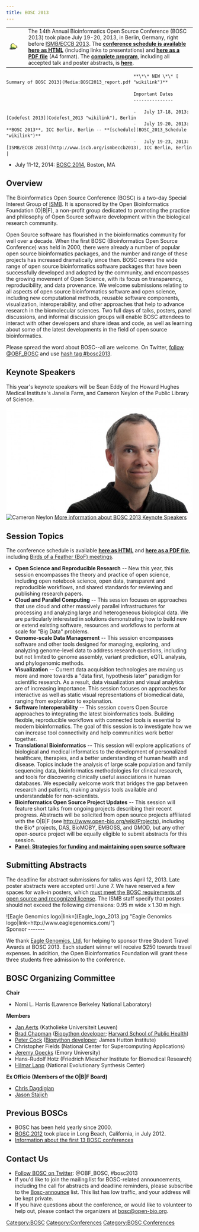```yaml
---
title: BOSC 2013
---
```


|                                            |     |                                                                                                                                                                                                                                                                                                                                                                                                                                                                                                                                                                                                             |
|--------------------------------------------|-----|-------------------------------------------------------------------------------------------------------------------------------------------------------------------------------------------------------------------------------------------------------------------------------------------------------------------------------------------------------------------------------------------------------------------------------------------------------------------------------------------------------------------------------------------------------------------------------------------------------------|
| ![The Bosc Pear](Pear.png "The Bosc Pear") |     | The 14th Annual Bioinformatics Open Source Conference (BOSC 2013) took place July 19-20, 2013, in Berlin, Germany, right before [ISMB/ECCB 2013](http://www.iscb.org/ismbeccb2013). The **[conference schedule is available here as HTML](BOSC_2013_Schedule "wikilink")** (including links to presentations) and **[ here as a PDF file](Media:BOSC2013_schedule.pdf "wikilink")** (A4 format). The **[complete program](http://www.open-bio.org/bosc2013/BOSC2013-program.pdf)**, including all accepted talk and poster abstracts, is **[here](http://www.open-bio.org/bosc2013/BOSC2013-program.pdf)**. 
                                                                                                                                                                                                                                                                                                                                                                                                                                                                                                                                                                                                                                                                 
                                                    **\*\* NEW \*\* [ Summary of BOSC 2013](Media:BOSC2013_report.pdf "wikilink")**                                                                                                                                                                                                                                                                                                                                                                                                                                                                                                                              
                                                                                                                                                                                                                                                                                                                                                                                                                                                                                                                                                                                                                                                                 
                                                    Important Dates                                                                                                                                                                                                                                                                                                                                                                                                                                                                                                                                                                                              
                                                    ---------------                                                                                                                                                                                                                                                                                                                                                                                                                                                                                                                                                                                              
                                                                                                                                                                                                                                                                                                                                                                                                                                                                                                                                                                                                                                                                 
                                                    -   July 17-18, 2013: [Codefest 2013](Codefest_2013 "wikilink"), Berlin                                                                                                                                                                                                                                                                                                                                                                                                                                                                                                                                      
                                                    -   July 19-20, 2013: **BOSC 2013**, ICC Berlin, Berlin -- **[schedule](BOSC_2013_Schedule "wikilink")**                                                                                                                                                                                                                                                                                                                                                                                                                                                                                                     
                                                    -   July 19-23, 2013: [ISMB/ECCB 2013](http://www.iscb.org/ismbeccb2013), ICC Berlin, Berlin                                                                                                                                                                                                                                                                                                                                                                                                                                                                                                                 |

-   July 11-12, 2014: [BOSC 2014](BOSC_2014 "wikilink"), Boston, MA

Overview
--------

The Bioinformatics Open Source Conference (BOSC) is a two-day Special
Interest Group of [ISMB](http://www.iscb.org/ismbeccb2013). It is
sponsored by the Open Bioinformatics Foundation (O|B|F), a non-profit
group dedicated to promoting the practice and philosophy of Open Source
software development within the biological research community.

Open Source software has flourished in the bioinformatics community for
well over a decade. When the first BOSC (Bioinformatics Open Source
Conference) was held in 2000, there were already a number of popular
open source bioinformatics packages, and the number and range of these
projects has increased dramatically since then. BOSC covers the wide
range of open source bioinformatics software packages that have been
successfully developed and adopted by the community, and encompasses the
growing movement of Open Science, with its focus on transparency,
reproducibility, and data provenance. We welcome submissions relating to
all aspects of open source bioinformatics software and open science,
including new computational methods, reusable software components,
visualization, interoperability, and other approaches that help to
advance research in the biomolecular sciences. Two full days of talks,
posters, panel discussions, and informal discussion groups will enable
BOSC attendees to interact with other developers and share ideas and
code, as well as learning about some of the latest developments in the
field of open source bioinformatics.

Please spread the word about BOSC--all are welcome. On Twitter, [follow
@OBF\_BOSC](https://twitter.com/OBF_BOSC) and use [hash tag
\#bosc2013](https://twitter.com/search?q=%23BOSC2013).

Keynote Speakers
----------------

This year's keynote speakers will be Sean Eddy of the Howard Hughes
Medical Institute's Janelia Farm, and Cameron Neylon of the Public
Library of Science.

![Sean Eddy](SeanEddy.jpg "fig:Sean Eddy") ![Cameron
Neylon](Neylon.jpg "fig:Cameron Neylon") [More information about BOSC
2013 Keynote Speakers](BOSC_Keynote_Speakers "wikilink")

Session Topics
--------------

The conference schedule is available **[here as
HTML](BOSC_2013_Schedule "wikilink")** and **[ here as a PDF
file](Media:BOSC2013_schedule.pdf "wikilink")**, including [Birds of a
Feather (BoF) meetings](BOSC_2013/BOFs "wikilink").

-   **Open Science and Reproducible Research** -- New this year, this
    session encompasses the theory and practice of open science,
    including open notebook science, open data, transparent and
    reproducible workflows, and shared standards for reviewing and
    publishing research papers.
-   **Cloud and Parallel Computing** -- This session focuses on
    approaches that use cloud and other massively parallel
    infrastructures for processing and analyzing large and heterogeneous
    biological data. We are particularly interested in solutions
    demonstrating how to build new or extend existing software,
    resources and workflows to perform at scale for "Big Data" problems.
-   **Genome-scale Data Management** -- This session encompasses
    software and other tools designed for managing, exploring, and
    analyzing genome-level data to address research questions, including
    but not limited to genome assembly, variant prediction, eQTL
    analysis, and phylogenomic methods.
-   **Visualization** -- Current data acquisition technologies are
    moving us more and more towards a "data first, hypothesis later"
    paradigm for scientific research. As a result, data visualization
    and visual analytics are of increasing importance. This session
    focuses on approaches for interactive as well as static visual
    representations of biomedical data, ranging from exploration
    to explanation.
-   **Software Interoperability** -- This session covers Open Source
    approaches to integrating the latest bioinformatics tools. Building
    flexible, reproducible workflows with connected tools is essential
    to modern bioinformatics. The goal of this session is to investigate
    how we can increase tool connectivity and help communities work
    better together.
-   **Translational Bioinformatics** -- This session will explore
    applications of biological and medical informatics to the
    development of personalized healthcare, therapies, and a better
    understanding of human health and disease. Topics include the
    analysis of large scale population and family sequencing data,
    bioinformatics methodologies for clinical research, and tools for
    discovering clinically useful associations in human databases. We
    especially welcome work that bridges the gap between research and
    patients, making analysis tools available and understandable
    for non-scientists.
-   **Bioinformatics Open Source Project Updates** -- This session will
    feature short talks from ongoing projects describing their
    recent progress. Abstracts will be solicited from open source
    projects affiliated with the O|B|F (see
    <http://www.open-bio.org/wiki/Projects>), including the Bio\*
    projects, DAS, BioMOBY, EMBOSS, and GMOD, but any other open-source
    project will be equally eligible to submit abstracts for
    this session.
-   **[Panel: Strategies for funding and maintaining open source
    software](BOSC_Panel_2013 "wikilink")**

Submitting Abstracts
--------------------

The deadline for abstract submissions for talks was April 12, 2013. Late
poster abstracts were accepted until June 7. We have reserved a few
spaces for walk-in posters, which [must meet the BOSC requirements of
open source and recognized
license](BOSC_Abstract_Submission "wikilink"). The ISMB staff specify
that posters should not exceed the following dimensions: 0.95 m wide x
1.30 m high.

<div style="float:right; background-color: #FFFFFF">
![Eagle Genomics
logo|link=<http://www.eaglegenomics.com/>](Eagle_logo_2013.jpg "Eagle Genomics logo|link=http://www.eaglegenomics.com/")

</div>
Sponsor
-------

We thank [Eagle Genomics, Ltd.](http://www.eaglegenomics.com/) for
helping to sponsor three Student Travel Awards at BOSC 2013. Each
student winner will receive $250 towards travel expenses. In addition,
the Open Bioinformatics Foundation will grant these three students free
admission to the conference.

BOSC Organizing Committee
-------------------------

**Chair**

-   Nomi L. Harris (Lawrence Berkeley National Laboratory)

**Members**

-   [Jan Aerts](http://www.esat.kuleuven.be/scd/person.php?persid=473)
    (Katholieke Universiteit Leuven)
-   [Brad Chapman](http://bcbio.wordpress.com) ([Biopython
    developer](http://biopython.org); [Harvard School of Public
    Health](http://compbio.sph.harvard.edu/chb/))
-   [Peter Cock](http://www.scri.ac.uk/staff/petercock) ([Biopython
    developer](http://biopython.org); James Hutton Institute)
-   Christopher Fields (National Center for Supercomputing Applications)
-   [Jeremy Goecks](http://bx.mathcs.emory.edu/people/jeremy/)
    (Emory University)
-   Hans-Rudolf Hotz (Friedrich Miescher Institute for
    Biomedical Research)
-   [Hilmar Lapp](http://www.bioperl.org/wiki/Hilmar_Lapp) (National
    Evolutionary Synthesis Center)

**Ex Officio (Members of the O|B|F Board)**

-   [Chris Dagdigian](http://www.bioperl.org/wiki/Chris_Dagdigian)
-   [Jason Stajich](http://www.bioperl.org/wiki/Jason_Stajich)

Previous BOSCs
--------------

-   BOSC has been held yearly since 2000.
-   [BOSC 2012](BOSC_2012 "wikilink") took place in Long Beach,
    California, in July 2012.
-   [ Information about the first 13 BOSC
    conferences](Past_BOSC_conferences "wikilink")

Contact Us
----------

-   [Follow BOSC on Twitter](http://twitter.com/#!/BOSC2012):
    @OBF\_BOSC, \#bosc2013
-   If you'd like to join the mailing list for BOSC-related
    announcements, including the call for abstracts and deadline
    reminders, please subscribe to the
    [Bosc-announce](http://lists.open-bio.org/mailman/listinfo/bosc-announce) list.
    This list has low traffic, and your address will be kept private.
-   If you have questions about the conference, or would like to
    volunteer to help out, please contact the organizers at
    <bosc@open-bio.org>.

<Category:BOSC> <Category:Conferences> [Category:BOSC
Conferences](Category:BOSC_Conferences "wikilink")
